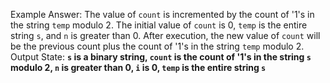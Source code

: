 Example Answer:
The value of `count` is incremented by the count of '1's in the string `temp` modulo 2. The initial value of `count` is 0, `temp` is the entire string `s`, and `n` is greater than 0. After execution, the new value of `count` will be the previous count plus the count of '1's in the string `temp` modulo 2. 
Output State: **`s` is a binary string, `count` is the count of '1's in the string `s` modulo 2, `n` is greater than 0, `i` is 0, `temp` is the entire string `s`**